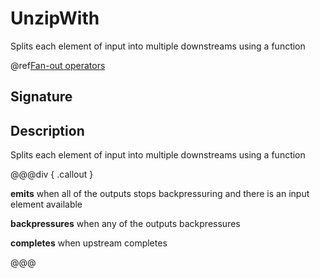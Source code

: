 # UnzipWith

Splits each element of input into multiple downstreams using a function

@ref[Fan-out operators](index.md#fan-out-operators)

## Signature

## Description

Splits each element of input into multiple downstreams using a function


@@@div { .callout }

**emits** when all of the outputs stops backpressuring and there is an input element available

**backpressures** when any of the outputs backpressures

**completes** when upstream completes

@@@


